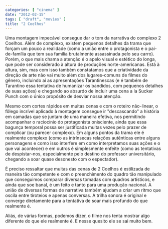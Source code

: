 ```yaml
---
categories: [ "cinema" ]
date: "2012-02-15"
tags: [ "draft", "movies" ]
title: "2 Coelhos"
---
```

Uma montagem impecável consegue dar o tom da narrativa do complexo
2 Coelhos. Além de complexo, existem pequenos detalhes da trama que
forçam um pouco a realidade (como a união entre o protagonista e
o pai-de-família que tem sua família brutalmente assassinada pelo
seu carro). Porém, o que mais chama a atenção é o apelo visual e
estético do longa, que pode ser considerado à altura de produções
norte-americanas. Está à altura, sim, mas com isso também constatamos
que a criatividade da direção de arte não vai muito além dos
lugares-comuns de filmes do gênero, incluindo aí as apresentações
Tarantinescas (e é também de Tarantino essa tentativa de humanizar os
bandidos, com pequenos detalhes de suas ações) e chegando ao absurdo
de incluir uma cena a la Sucker Punch com o único propósito de desviar
nossa atenção.

Mesmo com cortes rápidos em muitas cenas e com o roteiro não-linear,
o fôlego incrível aplicado à montagem consegue ir "descascando"
a história em camadas que se juntam de uma maneira efetiva, nos
permitindo acompanhar o raciocínio do protagonista onisciente, ainda
que essa bagunça temporal possa ser justificada muitas vezes pelo
prazer de complicar (ou parecer complexo). Em alguns pontos da trama
ele é realmente complexo (como as intrínsecas relações autênticas
entre alguns personagens e como isso interfere em como interpretamos suas
ações e o que vai acontecer) e em outros é simplesmente enfeite (como
as tentativas de despistar-nos, especialmente pelo destino do professor
universitário, chegando a soar quase desonesto com o espectador).

É preciso ressaltar que muitas das cenas de 2 Coelhos é estilizada de
maneira tão competente e com o preenchimento do quadro tão manipulado
que conseguimos comparar diversas tomadas com quadros artísticos, e ainda
que soe banal, é um feito e tanto para uma produção nacional. A união
de diversas formas de narrativa também ajudam a criar um ritmo que oscila
entre tiroteios e apenas conversas. A trilha sonora é original e converge
diretamente para a tentativa de soar mais profundo do que realmente é.

Aliás, de várias formas, podemos dizer, o filme nos tenta mostrar algo
diferente do que ele realmente é. E nesse quesito ele se sai muito bem.

